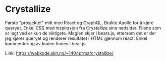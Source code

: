# Crystallize
Første "prosjektet" mitt med React og GraphQL. Brukte Apollo for å kjøre queryet. Enkel CSS med inspirasjon fra Crystallize sine nettsider.
Filene som er lagt ved er kun de viktigste. Magien skjer i bears.js, ettersom det er der jeg kjører queryet og renderer resultatet i HTML gjennom react. 
Enkel kommentering av koden finnes i bear.js.

Link:
https://webkode.skit.no/~1404prma/crystallize/

